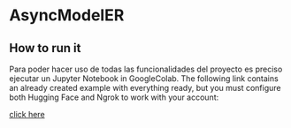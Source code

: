 # AsyncModelER

## How to run it

Para poder hacer uso de todas las funcionalidades del proyecto es preciso ejecutar un Jupyter Notebook in GoogleColab. The following link contains an already created example with everything ready, but you must configure both Hugging Face and Ngrok to work with your account:

[click here](www.google.com)